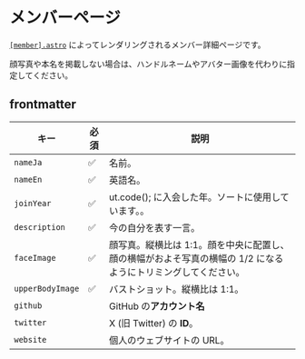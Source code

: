 # メンバーページ

[`[member].astro`](/src/pages/members/[member].astro) によってレンダリングされるメンバー詳細ページです。

顔写真や本名を掲載しない場合は、ハンドルネームやアバター画像を代わりに指定してください。

## frontmatter

| キー             | 必須 | 説明                                                                                                          |
| ---------------- | ---- | ------------------------------------------------------------------------------------------------------------- |
| `nameJa`         | ✅   | 名前。                                                                                                        |
| `nameEn`         | ✅   | 英語名。                                                                                                      |
| `joinYear`       | ✅   | ut.code(); に入会した年。ソートに使用しています。。                                                           |
| `description`    | ✅   | 今の自分を表す一言。                                                                                          |
| `faceImage`      | ✅   | 顔写真。縦横比は 1:1。顔を中央に配置し、顔の横幅がおよそ写真の横幅の 1/2 になるようにトリミングしてください。 |
| `upperBodyImage` | ✅   | バストショット。縦横比は 1:1。                                                                                |
| `github`         |      | GitHub の**アカウント名**                                                                                     |
| `twitter`        |      | X (旧 Twitter) の **ID**。                                                                                    |
| `website`        |      | 個人のウェブサイトの URL。                                                                                    |
